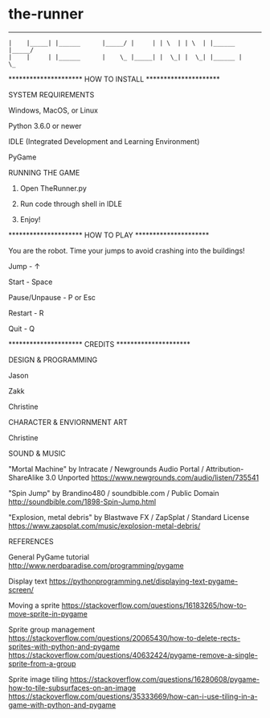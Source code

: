 # the-runner


 _______ _     _ _______       ______ _     _ __   _ __   _ _______  ______
    |    |_____| |______      |_____/ |     | | \  | | \  | |______ |_____/
    |    |     | |______      |    \_ |_____| |  \_| |  \_| |______ |    \_
                                                                           



********************* HOW TO INSTALL *********************

SYSTEM REQUIREMENTS

Windows, MacOS, or Linux

Python 3.6.0 or newer

IDLE (Integrated Development and Learning Environment)

PyGame

RUNNING THE GAME

1. Open TheRunner.py

2. Run code through shell in IDLE

3. Enjoy!


********************* HOW TO PLAY *********************

You are the robot. Time your jumps to avoid crashing into the buildings!

Jump - ↑

Start - Space

Pause/Unpause - P or Esc

Restart - R

Quit - Q

********************* CREDITS *********************

DESIGN & PROGRAMMING

Jason

Zakk

Christine


CHARACTER & ENVIORNMENT ART

Christine


SOUND & MUSIC

"Mortal Machine" by Intracate / Newgrounds Audio Portal / Attribution-ShareAlike 3.0 Unported
https://www.newgrounds.com/audio/listen/735541

"Spin Jump" by Brandino480 / soundbible.com / Public Domain
http://soundbible.com/1898-Spin-Jump.html

"Explosion, metal debris" by Blastwave FX / ZapSplat / Standard License
https://www.zapsplat.com/music/explosion-metal-debris/



REFERENCES

General PyGame tutorial
http://www.nerdparadise.com/programming/pygame

Display text
https://pythonprogramming.net/displaying-text-pygame-screen/

Moving a sprite
https://stackoverflow.com/questions/16183265/how-to-move-sprite-in-pygame

Sprite group management
https://stackoverflow.com/questions/20065430/how-to-delete-rects-sprites-with-python-and-pygame
https://stackoverflow.com/questions/40632424/pygame-remove-a-single-sprite-from-a-group

Sprite image tiling
https://stackoverflow.com/questions/16280608/pygame-how-to-tile-subsurfaces-on-an-image
https://stackoverflow.com/questions/35333669/how-can-i-use-tiling-in-a-game-with-python-and-pygame
